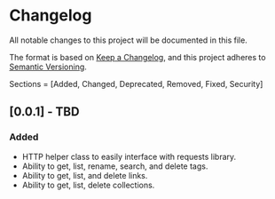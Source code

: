 # Changelog

All notable changes to this project will be documented in this file.

The format is based on [Keep a Changelog](https://keepachangelog.com/en/1.1.0/),
and this project adheres to [Semantic Versioning](https://semver.org/spec/v2.0.0.html).

Sections = [Added, Changed, Deprecated, Removed, Fixed, Security]

## [0.0.1] - TBD
### Added
- HTTP helper class to easily interface with requests library.
- Ability to get, list, rename, search, and delete tags.
- Ability to get, list, and delete links.
- Ability to get, list, delete collections.